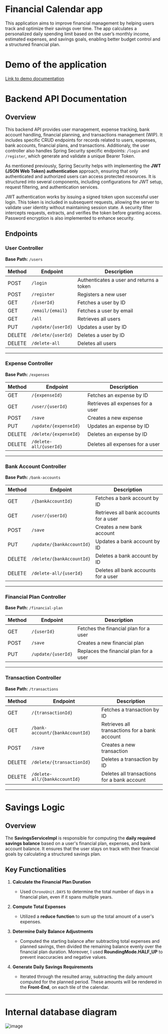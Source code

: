 # Financial Calendar app
This application aims to improve financial management by helping users track and optimize their savings over time. The app calculates a personalized daily spending limit based on the user’s monthly income, estimated expenses, and savings goals, enabling better budget control and a structured financial plan.

# Demo of the application
[Link to demo documentation](demo/README.md)

# Backend API Documentation

## Overview
This backend API provides user management, expense tracking, bank account handling, financial planning, and transactions management (WIP). It includes specific CRUD endpoints for records related to users, expenses, bank accounts, financial plans, and transactions.
Additionaly, the user controller also handles Spring Security specific endpoints: `/login` and `/register`, which generate and validate a unique Bearer Token.

As mentioned previously, Spring Security helps with implementing the **JWT (JSON Web Token) authentication** approach, ensuring that only authenticated and authorized users can access protected resources. It is structured into several components, including configurations for JWT setup, request filtering, and authentication services.

JWT authentication works by issuing a signed token upon successful user login. This token is included in subsequent requests, allowing the server to validate user identity without maintaining session state. A security filter intercepts requests, extracts, and verifies the token before granting access. Password encryption is also implemented to enhance security.

## Endpoints

### User Controller
**Base Path:** `/users`

| Method | Endpoint | Description |
|--------|---------|-------------|
| POST | `/login` | Authenticates a user and returns a token |
| POST | `/register` | Registers a new user |
| GET | `/{userId}` | Fetches a user by ID |
| GET | `/email/{email}` | Fetches a user by email |
| GET | `/all` | Retrieves all users |
| PUT | `/update/{userId}` | Updates a user by ID |
| DELETE | `/delete/{userId}` | Deletes a user by ID |
| DELETE | `/delete-all` | Deletes all users |

---

### Expense Controller
**Base Path:** `/expenses`

| Method | Endpoint | Description |
|--------|---------|-------------|
| GET | `/{expenseId}` | Fetches an expense by ID |
| GET | `/user/{userId}` | Retrieves all expenses for a user |
| POST | `/save` | Creates a new expense |
| PUT | `/update/{expenseId}` | Updates an expense by ID |
| DELETE | `/delete/{expenseId}` | Deletes an expense by ID |
| DELETE | `/delete-all/{userId}` | Deletes all expenses for a user |

---

### Bank Account Controller
**Base Path:** `/bank-accounts`

| Method | Endpoint | Description |
|--------|---------|-------------|
| GET | `/{bankAccountId}` | Fetches a bank account by ID |
| GET | `/user/{userId}` | Retrieves all bank accounts for a user |
| POST | `/save` | Creates a new bank account |
| PUT | `/update/{bankAccountId}` | Updates a bank account by ID |
| DELETE | `/delete/{bankAccountId}` | Deletes a bank account by ID |
| DELETE | `/delete-all/{userId}` | Deletes all bank accounts for a user |

---

### Financial Plan Controller
**Base Path:** `/financial-plan`

| Method | Endpoint | Description |
|--------|---------|-------------|
| GET | `/{userId}` | Fetches the financial plan for a user |
| POST | `/save` | Creates a new financial plan |
| PUT | `/update/{userId}` | Replaces the financial plan for a user |

---

### Transaction Controller
**Base Path:** `/transactions`

| Method | Endpoint | Description |
|--------|---------|-------------|
| GET | `/{transactionId}` | Fetches a transaction by ID |
| GET | `/bank-account/{bankAccountId}` | Retrieves all transactions for a bank account |
| POST | `/save` | Creates a new transaction |
| DELETE | `/delete/{transactionId}` | Deletes a transaction by ID |
| DELETE | `/delete-all/{bankAccountId}` | Deletes all transactions for a bank account |

---

# Savings Logic

## Overview
The **SavingsServiceImpl** is responsible for computing the **daily required savings balance** based on a user's financial plan, expenses, and bank account balance. It ensures that the user stays on track with their financial goals by calculating a structured savings plan.

## Key Functionalities

1. **Calculate the Financial Plan Duration**  
   - Used `ChronoUnit.DAYS` to determine the total number of days in a financial plan, even if it spans multiple years.

2. **Compute Total Expenses**  
   - Utilized a **reduce function** to sum up the total amount of a user's expenses.

3. **Determine Daily Balance Adjustments**  
   - Computed the starting balance after subtracting total expenses and planned savings, then divided the remaining balance evenly over the financial plan duration. Moreover, I used **RoundingMode.HALF_UP** to prevent inaccuracies and negative values.

4. **Generate Daily Savings Requirements**  
   - Iterated through the resulted array, subtracting the daily amount computed for the planned period. These amounts will be rendered in the **Front-End**, on each tile of the calendar.
  
---

# Internal database diagram

![image](https://github.com/user-attachments/assets/2dab8642-6a55-4354-9b17-fdaca1da278a)

